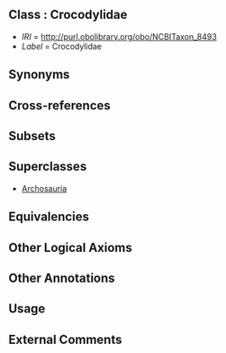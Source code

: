 
## Class : Crocodylidae

 * *IRI* = http://purl.obolibrary.org/obo/NCBITaxon_8493
 * *Label* = Crocodylidae

## Synonyms


## Cross-references


## Subsets


## Superclasses

 * [Archosauria](../../NCBITaxon/92/NCBITaxon_8492.md)

## Equivalencies


## Other Logical Axioms


## Other Annotations


## Usage


## External Comments

